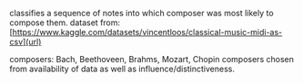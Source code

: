 classifies a sequence of notes into which composer was most likely to compose them.
dataset from: [https://www.kaggle.com/datasets/vincentloos/classical-music-midi-as-csv](url)

composers: Bach, Beethoveen, Brahms, Mozart, Chopin
composers chosen from availability of data as well as influence/distinctiveness.

